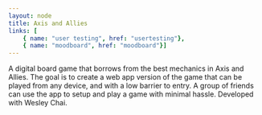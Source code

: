 ```yaml
---
layout: node
title: Axis and Allies
links: [
	{ name: "user testing", href: "usertesting"},
	{ name: "moodboard", href: "moodboard"}]
---
```


A digital board game that borrows from the best mechanics in Axis and Allies. The goal is to create a web app version of the game that can be played from any device,
and with a low barrier to entry. A group of friends can use the app to setup and play a game with minimal hassle.
Developed with Wesley Chai. 